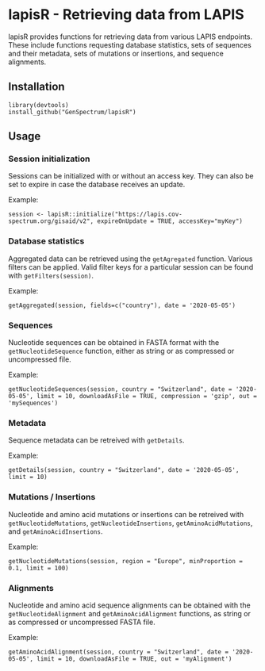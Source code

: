 # lapisR - Retrieving data from LAPIS

lapisR provides functions for retrieving data from various LAPIS endpoints. These include functions requesting database statistics, sets of sequences and their metadata, sets of mutations or insertions, and sequence alignments.

## Installation

```         
library(devtools)
install_github("GenSpectrum/lapisR")
```
## Usage
### Session initialization
Sessions can be initialized with or without an access key. They can also be set to expire in case the database receives an update.

Example:
```
session <- lapisR::initialize("https://lapis.cov-spectrum.org/gisaid/v2", expireOnUpdate = TRUE, accessKey="myKey")
```
### Database statistics
Aggregated data can be retrieved using the `getAgregated` function. Various filters can be applied. Valid filter keys for a particular session can be found with `getFilters(session)`.

Example:
```
getAggregated(session, fields=c("country"), date = '2020-05-05')
```
### Sequences
Nucleotide sequences can be obtained in FASTA format with the `getNucleotideSequence` function, either as string or as compressed or uncompressed file.

Example:
```
getNucleotideSequences(session, country = "Switzerland", date = '2020-05-05', limit = 10, downloadAsFile = TRUE, compression = 'gzip', out = 'mySequences')
```
### Metadata
Sequence metadata can be retreived with `getDetails`.

Example:
```
getDetails(session, country = "Switzerland", date = '2020-05-05', limit = 10)
```
### Mutations / Insertions
Nucleotide and amino acid mutations or insertions can be retreived with `getNucleotideMutations`, `getNucleotideInsertions`, `getAminoAcidMutations`, and `getAminoAcidInsertions`.

Example:
```
getNucleotideMutations(session, region = "Europe", minProportion = 0.1, limit = 100)
```
### Alignments
Nucleotide and amino acid sequence alignments can be obtained with the `getNucleotideAlignment` and `getAminoAcidAlignment` functions, as string or as compressed or uncompressed FASTA file.

Example:
```
getAminoAcidAlignment(session, country = "Switzerland", date = '2020-05-05', limit = 10, downloadAsFile = TRUE, out = 'myAlignment')
```